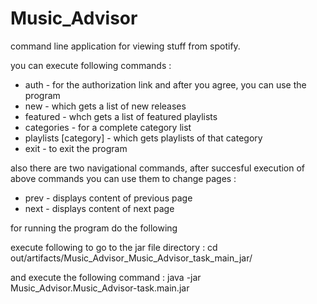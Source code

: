 # Music_Advisor

command line application for viewing stuff from spotify.

you can execute following commands :
  * auth - for the authorization link and after you agree, you can use the program
  * new - which gets a list of new releases
  * featured - whch gets a list of featured playlists
  * categories - for a complete category list
  * playlists [category] - which gets playlists of that category
  * exit - to exit the program
  
also there are two navigational commands,
after succesful execution of above commands you can use them to change pages :
  * prev - displays content of previous page
  * next - displays content of next page
  
for running the program do the following

execute following to go to the jar file directory :
cd out/artifacts/Music_Advisor_Music_Advisor_task_main_jar/

and execute the following command :
java -jar Music_Advisor.Music_Advisor-task.main.jar
